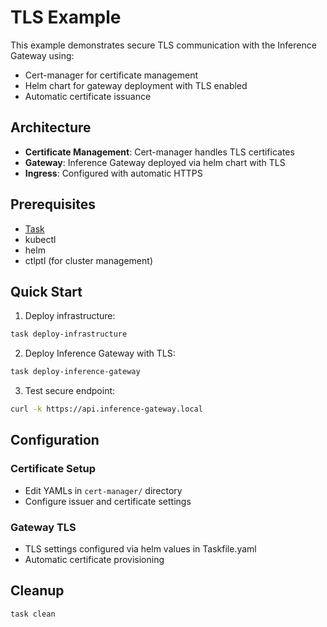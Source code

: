 # TLS Example

This example demonstrates secure TLS communication with the Inference Gateway using:

- Cert-manager for certificate management
- Helm chart for gateway deployment with TLS enabled
- Automatic certificate issuance

## Architecture

- **Certificate Management**: Cert-manager handles TLS certificates
- **Gateway**: Inference Gateway deployed via helm chart with TLS
- **Ingress**: Configured with automatic HTTPS

## Prerequisites

- [Task](https://taskfile.dev/installation/)
- kubectl
- helm
- ctlptl (for cluster management)

## Quick Start

1. Deploy infrastructure:

```bash
task deploy-infrastructure
```

2. Deploy Inference Gateway with TLS:

```bash
task deploy-inference-gateway
```

3. Test secure endpoint:

```bash
curl -k https://api.inference-gateway.local
```

## Configuration

### Certificate Setup

- Edit YAMLs in `cert-manager/` directory
- Configure issuer and certificate settings

### Gateway TLS

- TLS settings configured via helm values in Taskfile.yaml
- Automatic certificate provisioning

## Cleanup

```bash
task clean
```
